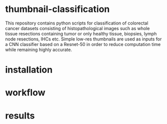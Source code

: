 # thumbnail-classification
This repository contains python scripts for classification of colorectal cancer datasets consisting of histopathological images such as whole tissue resections containing tumor or only healthy tissue, biopsies, lymph node resections, IHCs etc. Simple low-res thumbnails are used as inputs for a CNN classifier based on a Resnet-50 in order to reduce computation time while remaining highly accurate.
# installation
# workflow
# results
